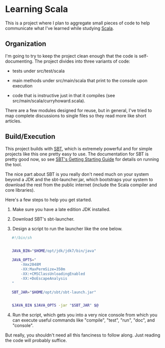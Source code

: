 # Learning Scala

This is a project where I plan to aggregate small pieces of code to help
communicate what I've learned while studying [Scala](http://scala-lang.org).


## Organization

I'm going to try to keep the project clean enough that the code is
self-documenting.  The project divides into three variants of code:

* tests under src/test/scala

* main methods under src/main/scala that print to the console upon execution

* code that is instructive just in that it compiles (see
  src/main/scala/curryhoward.scala).

There are a few modules designed for reuse, but in general, I've tried to map
complete discussions to single files so they read more like short articles.


## Build/Execution

This project builds with [SBT](https://github.com/harrah/xsbt), which is
extremely powerful and for simple projects like this one pretty easy to use.
The documentation for SBT is pretty good now, so see [SBT's Getting Starting
Guide](https://github.com/harrah/xsbt/wiki/Getting-Started-Welcome) for details
on running the tool.

The nice part about SBT is you really don't need much on your system beyond a
JDK and the sbt-launcher.jar, which bootstraps your system to download the rest
from the public internet (include the Scala compiler and core libraries).

Here's a few steps to help you get started.

1. Make sure you have a late edition JDK installed.

2. Download SBT's sbt-launcher.

3. Design a script to run the launcher like the one below.

```sh
   #!/bin/sh


   JAVA_BIN="$HOME/opt/jdk/jdk7/bin/java"

   JAVA_OPTS="
       -Xmx2048M
       -XX:MaxPermSize=350m
       -XX:+CMSClassUnloadingEnabled
       -XX:+DoEscapeAnalysis
   "

   SBT_JAR="$HOME/opt/sbt/sbt-launch.jar"


   $JAVA_BIN $JAVA_OPTS -jar "$SBT_JAR" $@
```

4. Run the script, which gets you into a very nice console from which you can
   execute useful commands like "compile", "test", "run", "doc", and "console".


But really, you shouldn't need all this fanciness to follow along.  Just
reading the code will probably suffice.
